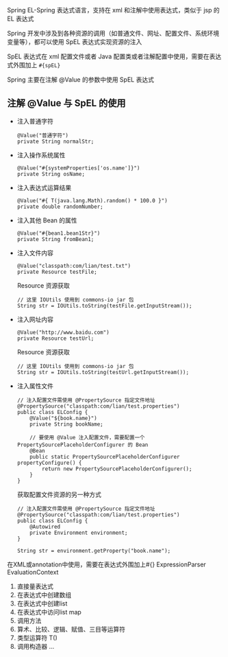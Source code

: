 Spring EL-Spring 表达式语言，支持在 xml 和注解中使用表达式，类似于 jsp 的 EL 表达式

Spring 开发中涉及到各种资源的调用（如普通文件、网址、配置文件、系统环境变量等），都可以使用 SpEL 表达式实现资源的注入

SpEL 表达式在 xml 配置文件或者 Java 配置类或者注解配置中使用，需要在表达式外围加上 `#{spEL}`

Spring 主要在注解 @Value 的参数中使用 SpEL 表达式

## 注解 @Value 与 SpEL 的使用

* 注入普通字符
    ```
    @Value("普通字符")
    private String normalStr;
    ```
* 注入操作系统属性
    ```
    @Value("#{systemProperties['os.name']}")
    private String osName;
    ```
* 注入表达式运算结果
    ```
    @Value("#{ T(java.lang.Math).random() * 100.0 }")
    private double randomNumber;
    ```
* 注入其他 Bean 的属性
    ```
    @Value("#{bean1.bean1Str}")
    private String fromBean1;
    ```
* 注入文件内容
    ```
    @Value("classpath:com/lian/test.txt")
    private Resource testFile;
    ```
    Resource 资源获取
    ```
    // 这里 IOUtils 使用到 commons-io jar 包
    String str = IOUtils.toString(testFile.getInputStream());
    ```
* 注入网址内容
    ```
    @Value("http://www.baidu.com")
    private Resource testUrl;
    ```
    Resource 资源获取
    ```
    // 这里 IOUtils 使用到 commons-io jar 包
    String str = IOUtils.toString(testUrl.getInputStream());
    ```
* 注入属性文件
    ```
    // 注入配置文件需使用 @PropertySource 指定文件地址
    @PropertySource("classpath:com/lian/test.properties")
    public class ELConfig {
        @Value("${book.name}")
        private String bookName;

        // 要使用 @Value 注入配置文件，需要配置一个 PropertySourcePlaceholderConfigurer 的 Bean
        @Bean
        public static PropertySourcePlaceholderConfigurer propertyConfigure() {
            return new PropertySourcePlaceholderConfigurer();
        }
    }    
    ```
    获取配置文件资源的另一种方式
    ```
    // 注入配置文件需使用 @PropertySource 指定文件地址
    @PropertySource("classpath:com/lian/test.properties")
    public class ELConfig {
        @Autowired
        private Environment environment;
    }
    ```
    ```
    String str = environment.getProperty("book.name");
    ```

在XML或annotation中使用，需要在表达式外围加上#{}
ExpressionParser	EvaluationContext
1. 直接量表达式
2. 在表达式中创建数组
3. 在表达式中创建list
4. 在表达式中访问list map
5. 调用方法
6. 算术、比较、逻辑、赋值、三目等运算符
7. 类型运算符 T()
8. 调用构造器
...
